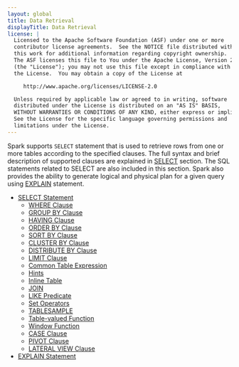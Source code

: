 ```yaml
---
layout: global
title: Data Retrieval
displayTitle: Data Retrieval
license: |
  Licensed to the Apache Software Foundation (ASF) under one or more
  contributor license agreements.  See the NOTICE file distributed with
  this work for additional information regarding copyright ownership.
  The ASF licenses this file to You under the Apache License, Version 2.0
  (the "License"); you may not use this file except in compliance with
  the License.  You may obtain a copy of the License at

     http://www.apache.org/licenses/LICENSE-2.0

  Unless required by applicable law or agreed to in writing, software
  distributed under the License is distributed on an "AS IS" BASIS,
  WITHOUT WARRANTIES OR CONDITIONS OF ANY KIND, either express or implied.
  See the License for the specific language governing permissions and
  limitations under the License.
---
```


Spark supports <code>SELECT</code> statement that is used to retrieve rows
from one or more tables according to the specified clauses. The full syntax
and brief description of supported clauses are explained in
[SELECT](sql-ref-syntax-qry-select.html) section. The SQL statements related
to SELECT are also included in this section. Spark also provides the
ability to generate logical and physical plan for a given query using
[EXPLAIN](sql-ref-syntax-qry-explain.html) statement.

* [SELECT Statement](sql-ref-syntax-qry-select.html)
  * [WHERE Clause](sql-ref-syntax-qry-select-where.html)
  * [GROUP BY Clause](sql-ref-syntax-qry-select-groupby.html)
  * [HAVING Clause](sql-ref-syntax-qry-select-having.html)
  * [ORDER BY Clause](sql-ref-syntax-qry-select-orderby.html)
  * [SORT BY Clause](sql-ref-syntax-qry-select-sortby.html)
  * [CLUSTER BY Clause](sql-ref-syntax-qry-select-clusterby.html)
  * [DISTRIBUTE BY Clause](sql-ref-syntax-qry-select-distribute-by.html)
  * [LIMIT Clause](sql-ref-syntax-qry-select-limit.html)
  * [Common Table Expression](sql-ref-syntax-qry-select-cte.html)
  * [Hints](sql-ref-syntax-qry-select-hints.html)
  * [Inline Table](sql-ref-syntax-qry-select-inline-table.html)
  * [JOIN](sql-ref-syntax-qry-select-join.html)
  * [LIKE Predicate](sql-ref-syntax-qry-select-like.html)
  * [Set Operators](sql-ref-syntax-qry-select-setops.html)
  * [TABLESAMPLE](sql-ref-syntax-qry-select-sampling.html)
  * [Table-valued Function](sql-ref-syntax-qry-select-tvf.html)
  * [Window Function](sql-ref-syntax-qry-select-window.html)
  * [CASE Clause](sql-ref-syntax-qry-select-case.html)
  * [PIVOT Clause](sql-ref-syntax-qry-select-pivot.html)
  * [LATERAL VIEW Clause](sql-ref-syntax-qry-select-lateral-view.html)
* [EXPLAIN Statement](sql-ref-syntax-qry-explain.html)
